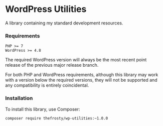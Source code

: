 # WordPress Utilities

A library containing my standard development resources.

### Requirements

```
PHP >= 7
WordPress >= 4.8
```

The required WordPress version will always be the most recent point release of
the previous major release branch.

For both PHP and WordPress requirements, although this library may work with a
version below the required versions, they will not be supported and any
compatibility is entirely coincidental.

### Installation

To install this library, use Composer:

```
composer require thefrosty/wp-utilities:~1.0.0
```
